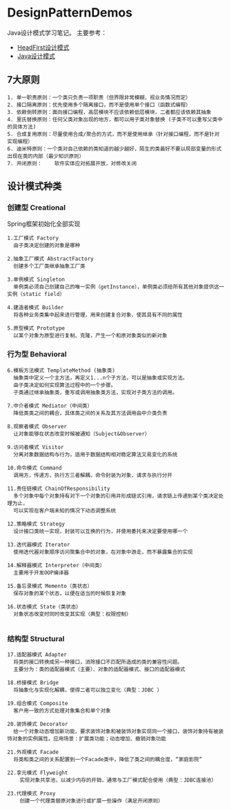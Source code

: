 # DesignPatternDemos

Java设计模式学习笔记。
主要参考：
- [HeadFirst设计模式](https://m.douban.com/book/subject/2243615/)
- [Java设计模式](https://github.com/quanke/design-pattern-java)

## 7大原则
```shell
1. 单一职责原则：一个类只负责一项职责（但界限非常模糊，视业务情况而定）
2. 接口隔离原则：优先使用多个隔离接口，而不是使用单个接口（函数式编程）
3. 依赖倒转原则：面向接口编程，高层模块不应该依赖低层模块，二者都应该依赖其抽象
4. 里氏替换原则：任何父类对象出现的地方，都可以用子类对象替换 (子类不可以重写父类中的具体方法)
5. 合成复用原则：尽量使用合成/聚合的方式，而不是使用继承（针对接口编程，而不是针对实现编程）
6. 迪米特原则：一个类对自己依赖的类知道的越少越好，陌生的类最好不要以局部变量的形式出现在类的内部（最少知识原则）
7. 开闭原则：    软件实体应对拓展开放，对修改关闭
```

## 设计模式种类

### 创建型 Creational
Spring框架初始化全部实现
```shell
1.工厂模式 Factory 
  由子类决定创建的对象是哪种
  
2.抽象工厂模式 AbstractFactory
  创建多个工厂类继承抽象工厂类

3.单例模式 Singleton
  单例类必须自己创建自己的唯一实例（getInstance），单例类必须给所有其他对象提供这一实例（static field）

4.建造者模式 Builder
  将各种业务类集中起来进行管理，用来创建复合对象，使其具有不同的属性

5.原型模式 Prototype
  以某个对象为原型进行复制、克隆，产生一个和原对象类似的新对象
```

### 行为型 Behavioral
```shell
6.模板方法模式 TemplateMethod (抽象类)
  抽象类中定义一个主方法，再定义1...n个子方法，可以是抽象或实现方法。
  由子类决定如何实现算法过程中的一个步骤。
  子类通过继承抽象类，重写或调用抽象类方法，实现对子类方法的调用。
  
7.中介者模式 Mediator（中间类）  
  降低类类之间的耦合，具体类之间的关系及其方法调用由中介类负责

8.观察者模式 Observer
  让对象能够在状态改变时候被通知（Subject&Observer）

9.访问者模式 Visitor
  分离对象数据结构与行为，适用于数据结构相对稳定算法又易变化的系统
  
10.命令模式 Command
  调用方，传递方，执行方三者解耦，命令封装为对象，请求与执行分开

11.责任链模式 ChainOfResponsibility
  多个对象中每个对象持有对下一个对象的引用并形成链式引用，请求链上传递到某个类决定处理为止，
  可以实现在客户端未知的情况下动态调整系统

12.策略模式 Strategy
  设计接口类统一实现，封装可以互换的行为，并使用委托来决定要使用哪一个

13.迭代器模式 Iterator
  使用迭代器对象顺序访问聚集合中的对象，在对象中游走，而不暴露集合的实现

14.解释器模式 Interpreter（中间类）
  主要用于开发OOP编译器

15.备忘录模式 Memento（类状态）
  保存对象的某个状态，以便在适当的时候恢复对象

16.状态模式 State（类状态）
  对象状态改变时同时改变其实现（典型：权限控制）
  
```

### 结构型 Structural
```shell
17.适配器模式 Adapter
  将类的接口转换成另一种接口，消除接口不匹配所造成的类的兼容性问题。
  主要分为：类的适配器模式（主要）、对象的适配器模式、接口的适配器模式

18.桥接模式 Bridge
  将抽象化与实现化解耦，使得二者可以独立变化（典型：JDBC ）

19.组合模式 Composite
  客户用一致的方式处理对象集合和单个对象

20.装饰模式 Decorator
  给一个对象动态增加新功能，要求装饰对象和被装饰对象实现同一个接口，装饰对象持有被装饰对象的实例属性。应用场景：扩展类功能；动态增加、撤销对象功能

21.外观模式 Facade
  将类和类之间的关系配置到一个Facade类中，降低了类之间的耦合度，“家庭影院”

22.享元模式 Flyweight
    实现对象共享池，以减少内存的开销，通常与工厂模式配合使用（典型：JDBC连接池）

23.代理模式 Proxy
    创建一个代理类替原对象进行或扩展一些操作（满足开闭原则）
```



